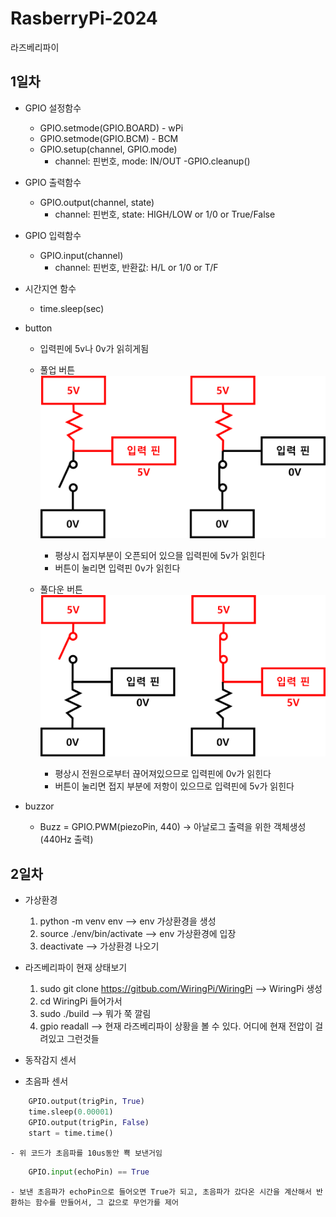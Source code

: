 # RasberryPi-2024
라즈베리파이

## 1일차
- GPIO 설정함수
    - GPIO.setmode(GPIO.BOARD) - wPi
    - GPIO.setmode(GPIO.BCM) - BCM
    - GPIO.setup(channel, GPIO.mode)
        - channel: 핀번호, mode: IN/OUT
    -GPIO.cleanup()
- GPIO 출력함수
    - GPIO.output(channel, state)
        - channel: 핀번호, state: HIGH/LOW or 1/0 or True/False

- GPIO 입력함수
    - GPIO.input(channel)
        - channel: 핀번호, 반환값: H/L or 1/0 or T/F

- 시간지연 함수
    - time.sleep(sec)

- button
    - 입력핀에 5v나 0v가 읽히게됨

    - 풀업 버튼
        ![PullUp](https://raw.githubusercontent.com/inje98/RasberryPi-2024/main/image/PullUp.png)

        - 평상시 접지부분이 오픈되어 있으믈 입력핀에 5v가 읽힌다
        - 버튼이 눌리면 입력핀 0v가 읽힌다


    - 풀다운 버튼
        ![PullDown](https://raw.githubusercontent.com/inje98/RasberryPi-2024/main/image/PullDown.png)

        - 평상시 전원으로부터 끊어져있으므로 입력핀에 0v가 읽힌다
        - 버튼이 눌리면 접지 부분에 저항이 있으므로 입력핀에 5v가 읽힌다

- buzzor
    - Buzz = GPIO.PWM(piezoPin, 440) -> 아날로그 출력을 위한 객체생성(440Hz 출력)

## 2일차
- 가상환경
    1. python -m venv env --> env 가상환경을 생성
    2. source ./env/bin/activate  --> env 가상환경에 입장
    3. deactivate --> 가상환경 나오기

- 라즈베리파이 현재 상태보기
    1. sudo git clone https://gitbub.com/WiringPi/WiringPi  --> WiringPi 생성
    2. cd WiringPi 들어가서
    3. sudo ./build --> 뭐가 쭉 깔림
    4. gpio readall --> 현재 라즈베리파이 상황을 볼 수 있다. 어디에 현재 전압이 걸려있고 그런것들

- 동작감지 센서
- 초음파 센서
``` python
    GPIO.output(trigPin, True)
	time.sleep(0.00001)
	GPIO.output(trigPin, False)
	start = time.time()
```
    - 위 코드가 초음파를 10us동안 뾱 보낸거임
``` python
    GPIO.input(echoPin) == True
```
    - 보낸 초음파가 echoPin으로 들어오면 True가 되고, 초음파가 갔다온 시간을 계산해서 반환하는 함수를 만들어서, 그 값으로 무언가를 제어